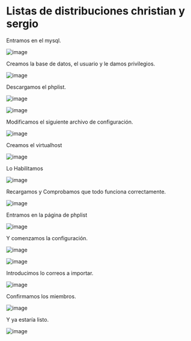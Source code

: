 # Listas de distribuciones christian y sergio #

Entramos en el mysql.

![image](https://github.com/christianjmx/SRD_christian/blob/main/Trabajo%20en%20grupo%20Listas%20de%20Distribuci%C3%B3n/IMG/1.PNG)

Creamos la base de datos, el usuario y le damos privilegios.

![image](https://github.com/christianjmx/SRD_christian/blob/main/Trabajo%20en%20grupo%20Listas%20de%20Distribuci%C3%B3n/IMG/2.PNG)

Descargamos el phplist.

![image](https://github.com/christianjmx/SRD_christian/blob/main/Trabajo%20en%20grupo%20Listas%20de%20Distribuci%C3%B3n/IMG/3.PNG)

![image](https://github.com/christianjmx/SRD_christian/blob/main/Trabajo%20en%20grupo%20Listas%20de%20Distribuci%C3%B3n/IMG/4.PNG)

Modificamos el siguiente archivo de configuración.

![image](https://github.com/christianjmx/SRD_christian/blob/main/Trabajo%20en%20grupo%20Listas%20de%20Distribuci%C3%B3n/IMG/5.PNG)

Creamos el virtualhost

![image](https://github.com/christianjmx/SRD_christian/blob/main/Trabajo%20en%20grupo%20Listas%20de%20Distribuci%C3%B3n/IMG/6.PNG)

Lo Habilitamos

![image](https://github.com/christianjmx/SRD_christian/blob/main/Trabajo%20en%20grupo%20Listas%20de%20Distribuci%C3%B3n/IMG/7.PNG)

Recargamos y Comprobamos que todo funciona correctamente.

![image](https://github.com/christianjmx/SRD_christian/blob/main/Trabajo%20en%20grupo%20Listas%20de%20Distribuci%C3%B3n/IMG/8.PNG)

Entramos en la página de phplist

![image](https://github.com/christianjmx/SRD_christian/blob/main/Trabajo%20en%20grupo%20Listas%20de%20Distribuci%C3%B3n/IMG/9.PNG)

Y comenzamos la configuración.

![image](https://github.com/christianjmx/SRD_christian/blob/main/Trabajo%20en%20grupo%20Listas%20de%20Distribuci%C3%B3n/IMG/10.PNG)

![image](https://github.com/christianjmx/SRD_christian/blob/main/Trabajo%20en%20grupo%20Listas%20de%20Distribuci%C3%B3n/IMG/11.PNG)

Introducimos lo correos a importar.

![image](https://github.com/christianjmx/SRD_christian/blob/main/Trabajo%20en%20grupo%20Listas%20de%20Distribuci%C3%B3n/IMG/12.PNG)

Confirmamos los miembros.

![image](https://github.com/christianjmx/SRD_christian/blob/main/Trabajo%20en%20grupo%20Listas%20de%20Distribuci%C3%B3n/IMG/13.PNG)

Y ya estaría listo.

![image](https://github.com/christianjmx/SRD_christian/blob/main/Trabajo%20en%20grupo%20Listas%20de%20Distribuci%C3%B3n/IMG/14.PNG)
